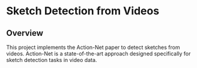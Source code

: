 # Sketch Detection from Videos

## Overview
This project implements the Action-Net paper to detect sketches from videos. Action-Net is a state-of-the-art approach designed specifically for sketch detection tasks in video data.
